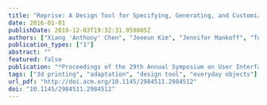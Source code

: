 ```yaml
---
title: "Reprise: A Design Tool for Specifying, Generating, and Customizing 3D Printable Adaptations on Everyday Objects"
date: 2016-01-01
publishDate: 2019-12-03T19:32:31.959805Z
authors: ["Xiang 'Anthony' Chen", "Jeeeun Kim", "Jennifer Mankoff", "Tovi Grossman", "Stelian Coros", "Scott E. Hudson"]
publication_types: ["1"]
abstract: ""
featured: false
publication: "*Proceedings of the 29th Annual Symposium on User Interface Software and Technology*"
tags: ["3d printing", "adaptation", "design tool", "everyday objects"]
url_pdf: "http://doi.acm.org/10.1145/2984511.2984512"
doi: "10.1145/2984511.2984512"
---
```


